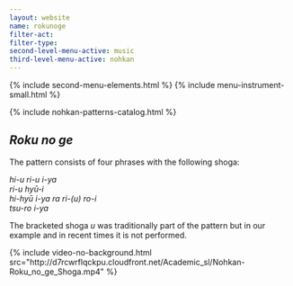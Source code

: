```yaml
---
layout: website
name: rokunoge
filter-act:
filter-type:
second-level-menu-active: music
third-level-menu-active: nohkan
---
```


{% include second-menu-elements.html %}
{% include menu-instrument-small.html %}

<main class="page-content">
<div class="wrapper sidebar-contents">
  <aside class="sidebar-contents__table">
    {% include nohkan-patterns-catalog.html %}
  </aside>
  <section class="sidebar-contents__section">
  <div class="text-container">
    <h2><em>Roku no ge</em></h2>
    <p>The pattern consists of four phrases with the following shoga:</p><p>
<em>hi-u ri-u i-ya<br>
ri-u hyū-i<br>
hi-hyū i-ya ra ri-(u) ro-i<br>
tsu-ro i-ya
</em>
</p><p>The bracketed shoga <em>u</em> was traditionally part of the pattern but in our example and in recent times it is not performed.</p>
{% include video-no-background.html
  src="http://d7rcwrflqckpu.cloudfront.net/Academic_sl/Nohkan-Roku_no_ge_Shoga.mp4"
%}
  </div>
  </section>
  </div>
</main>
